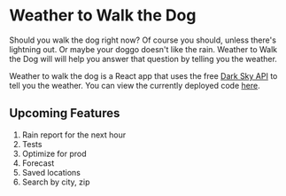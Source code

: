 # Weather to Walk the Dog

Should you walk the dog right now? Of course you should, unless there's lightning out. Or maybe your doggo doesn't like the rain. Weather to Walk the Dog will will help you answer that question by telling you the weather. 

Weather to walk the dog is a React app that uses the free [Dark Sky API](https://darksky.net/dev) to tell you the weather. You can view the currently deployed code [here](https://weathertowalkthedog.herokuapp.com/).

## Upcoming Features
1. Rain report for the next hour
2. Tests
3. Optimize for prod
4. Forecast
5. Saved locations
6. Search by city, zip